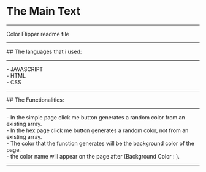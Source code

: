 # The Main Text 
<hr>
Color Flipper readme file
<hr>
## The languages that i used:
<hr>
- JAVASCRIPT <br>
- HTML <br>
- CSS <br>
<hr>
## The Functionalities:
<hr>
- In the simple page click me button generates a random color from an existing array. <br>
- In the hex page click me button generates a random color, not from an existing array. <br>
- The color that the function generates will be the background color of the page. <br>
- the color name will appear on the page after (Background Color : ). <br>
<hr>
